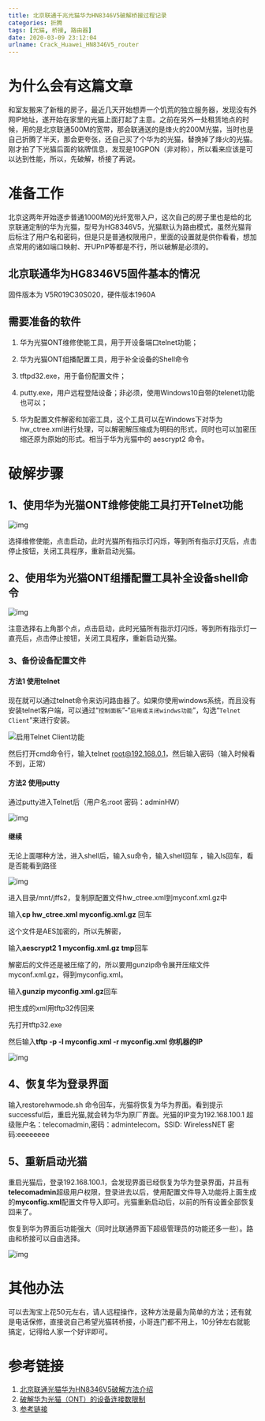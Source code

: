 ```yaml
---
title: 北京联通千兆光猫华为HN8346V5破解桥接过程记录
categories: 折腾
tags: [光猫, 桥接, 路由器]
date: 2020-03-09 23:12:04
urlname: Crack_Huawei_HN8346V5_router
---
```


# 为什么会有这篇文章

和室友搬来了新租的房子，最近几天开始想弄一个饥荒的独立服务器，发现没有外网IP地址，遂开始在家里的光猫上面打起了主意。之前在另外一处租赁地点的时候，用的是北京联通500M的宽带，那会联通送的是烽火的200M光猫，当时也是自己折腾了半天，那会更夸张，还自己买了个华为的光猫，替换掉了烽火的光猫。刚才拍了下光猫后面的铭牌信息，发现是10GPON（非对称），所以看来应该是可以达到性能，所以，先破解，桥接了再说。

# 准备工作

北京这两年开始逐步普通1000M的光纤宽带入户，这次自己的房子里也是给的北京联通定制的华为光猫，型号为HG8346V5，光猫默认为路由模式，虽然光猫背后标注了用户名和密码，但是只是普通权限用户，里面的设置就是供你看看，想加点常用的诸如端口映射、开UPnP等都是不行，所以破解是必须的。

## 北京联通华为HG8346V5固件基本的情况

固件版本为 V5R019C30S020，硬件版本1960A

## 需要准备的软件

1. 华为光猫ONT维修使能工具，用于开设备端口telnet功能；

2. 华为光猫ONT组播配置工具，用于补全设备的Shell命令

3. tftpd32.exe，用于备份配置文件；

4. putty.exe，用户远程登陆设备；非必须，使用Windows10自带的telenet功能也可以；

5. 华为配置文件解密和加密工具，这个工具可以在Windows下对华为hw_ctree.xml进行处理，可以解密解压缩成为明码的形式，同时也可以加密压缩还原为原始的形式。相当于华为光猫中的 aescrypt2 命令。

# 破解步骤

## 1、使用华为光猫ONT维修使能工具打开Telnet功能

![img](20200309-北京联通千兆光猫华为HN8346V5破解桥接过程记录/085515eo55ybr2l8rujzlp.png)

选择维修使能，点击启动，此时光猫所有指示灯闪烁，等到所有指示灯灭后，点击停止按钮，关闭工具程序，重新启动光猫。

## 2、使用华为光猫ONT组播配置工具补全设备shell命令

![img](20200309-北京联通千兆光猫华为HN8346V5破解桥接过程记录/085516bn2ty2bbbfi8kglf.png)

注意选择右上角那个点，点击启动，此时光猫所有指示灯闪烁，等到所有指示灯一直亮后，点击停止按钮，关闭工具程序，重新启动光猫。

### 3、备份设备配置文件

#### 方法1 使用telnet

现在就可以通过telnet命令来访问路由器了。如果你使用windows系统，而且没有安装telnet客户端，可以通过“`控制面板`”-“`启用或关闭windws功能`”，勾选“`Telnet Client`”来进行安装。

![启用Telnet Client功能](20200309-北京联通千兆光猫华为HN8346V5破解桥接过程记录/68747470733a2f2f696d67332e646f7562616e696f2e636f6d2f766965772f6e6f74652f6c2f7075626c69632f7036313832303233352e77656270.webp)

然后打开cmd命令行，输入telnet root@192.168.0.1，然后输入密码（输入时候看不到，正常）

#### 方法2 使用putty

通过putty进入Telnet后（用户名:root 密码：adminHW）	

![img](20200309-北京联通千兆光猫华为HN8346V5破解桥接过程记录/085517rq59c2k1gouizrik.png)

#### 继续

无论上面哪种方法，进入shell后，输入su命令，输入shell回车 ，输入ls回车，看是否能看到路径

![img](20200309-北京联通千兆光猫华为HN8346V5破解桥接过程记录/085517vqapi7g1appac1bp.png)

进入目录/mnt/jffs2，复制原配置文件hw_ctree.xml到myconf.xml.gz中

输入**cp hw_ctree.xml myconfig.xml.gz** 回车

这个文件是AES加密的，所以先解密，

输入**aescrypt2 1 myconfig.xml.gz tmp**回车

解密后的文件还是被压缩了的，所以要用gunzip命令展开压缩文件myconf.xml.gz，得到myconfig.xml。

输入**gunzip myconfig.xml.gz**回车

把生成的xml用tftp32传回来

先打开tftp32.exe

然后输入**tftp -p -l myconfig.xml -r myconfig.xml 你机器的IP**

![img](20200309-北京联通千兆光猫华为HN8346V5破解桥接过程记录/085518l70ksdlsc0z240dc.png)

## 4、恢复华为登录界面

输入restorehwmode.sh 命令回车，光猫将恢复为华为界面。看到提示successful后，重启光猫,就会转为华为原厂界面。光猫的IP变为192.168.100.1 超级账户名：telecomadmin,密码：admintelecom。SSID: WirelessNET 密码:eeeeeeee

## 5、重新启动光猫

重启光猫后，登录192.168.100.1，会发现界面已经恢复为华为登录界面，并且有**telecomadmin**超级用户权限，登录进去以后，使用配置文件导入功能将上面生成的**myconfig.xml**配置文件导入即可。光猫重新启动后，以前的所有设置全部恢复回来了。

恢复到华为界面后功能强大（同时比联通界面下超级管理员的功能还多一些）。路由和桥接可以自由选择。

![img](20200309-北京联通千兆光猫华为HN8346V5破解桥接过程记录/085518pcpezxs4o8ss0xcs.png)

# 其他办法

可以去淘宝上花50元左右，请人远程操作，这种方法是最为简单的方法；还有就是电话保修，直接说自己希望光猫转桥接，小哥连门都不用上，10分钟左右就能搞定，记得给人家一个好评即可。

# 参考链接

1. [北京联通光猫华为HN8346V5破解方法介绍](https://www.mydigit.cn/forum.php?mod=viewthread&tid=118165)
2. [破解华为光猫（ONT）的设备连接数限制](https://github.com/tabris17/Crack-Huawei-ONT/blob/88f873774ca3f0a2a7ac9ee3d8c656d63c89be73/README.md)
3. [参考链接](http://www.wuliaole.com)
